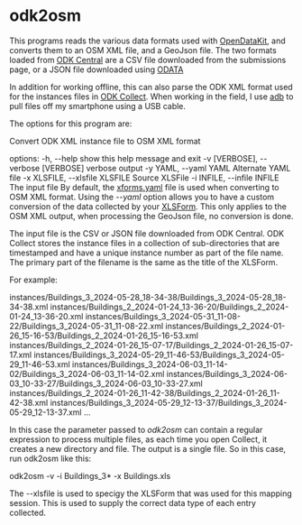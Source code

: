 # odk2osm

This programs reads the various data formats used with
[OpenDataKit](https://en.wikipedia.org/wiki/ODK_%28software%29),
and converts them to an OSM XML file, and a GeoJson file. The two
formats loaded from [ODK
Central](https://docs.getodk.org/central-intro/) are a CSV file
downloaded from the submissions page, or a JSON file downloaded using
[ODATA](https://www.odata.org/)

In addition for working offline, this can also parse the ODK XML
format used for the instances files in [ODK
Collect](https://getodk.org/). When working in the field, I use
[adb](https://developer.android.com/tools/adb) to pull files off my
smartphone using a USB cable.

The options for this program are:

 Convert ODK XML instance file to OSM XML format

 options:
   -h, --help            show this help message and exit
   -v [VERBOSE], --verbose [VERBOSE]
       verbose output
   -y YAML, --yaml YAML  Alternate YAML file
   -x XLSFILE, --xlsfile XLSFILE
       Source XLSFile
   -i INFILE, --infile INFILE
       The input file
By default, the
[xforms.yaml](https://github.com/osm-merge/osm-merge/blob/main/osm_merge/fieldwork/xforms.yaml)
file is used when converting to OSM XML format. Using the *--yaml*
option allows you to have a custom conversion of the data collected by
your [XLSForm](https://xlsform.org/en/). This only applies to the OSM
XML output, when processing the GeoJson file, no conversion is done.

The input file is the CSV or JSON file downloaded from ODK
Central. ODK Collect stores the instance files in a collection of
sub-directories that are timestamped and have a unique instance number
as part of the file name. The primary part of the filename is the same
as the title of the XLSForm.

For example:

 instances/Buildings_3_2024-05-28_18-34-38/Buildings_3_2024-05-28_18-34-38.xml
 instances/Buildings_2_2024-01-24_13-36-20/Buildings_2_2024-01-24_13-36-20.xml
 instances/Buildings_3_2024-05-31_11-08-22/Buildings_3_2024-05-31_11-08-22.xml
 instances/Buildings_2_2024-01-26_15-16-53/Buildings_2_2024-01-26_15-16-53.xml
 instances/Buildings_2_2024-01-26_15-07-17/Buildings_2_2024-01-26_15-07-17.xml
 instances/Buildings_3_2024-05-29_11-46-53/Buildings_3_2024-05-29_11-46-53.xml
 instances/Buildings_3_2024-06-03_11-14-02/Buildings_3_2024-06-03_11-14-02.xml
 instances/Buildings_3_2024-06-03_10-33-27/Buildings_3_2024-06-03_10-33-27.xml
 instances/Buildings_2_2024-01-26_11-42-38/Buildings_2_2024-01-26_11-42-38.xml
 instances/Buildings_3_2024-05-29_12-13-37/Buildings_3_2024-05-29_12-13-37.xml
 ...

In this case the parameter passed to *odk2osm* can contain a regular
expression to process multiple files, as each time you open Collect,
it creates a new directory and file. The output is a single file.
So in this case, run odk2osm like this:

 odk2osm -v -i Buildings_3\* -x Buildings.xls

The --xlsfile is used to specigy the XLSForm that was used for this
mapping session. This is used to supply the correct data type of each
entry collected.
